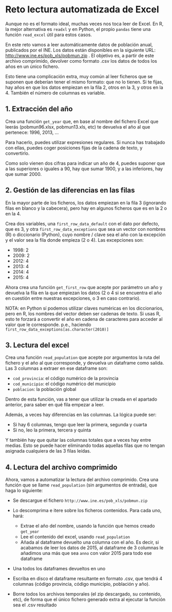 # Reto lectura automatizada de Excel

Aunque no es el formato ideal, muchas veces nos toca leer de Excel. En R, la mejor alternativa es `readxl` y en Python, el propio `pandas` tiene una función `read_excel` útil para estos casos.

En este reto vamos a leer automáticamente datos de población anual, publicados por el INE. Los datos están disponibles en la siguiente URL: http://www.ine.es/pob_xls/pobmun.zip . El objetivo es, a partir de este archivo comprimido, devolver como formato .csv los datos de todos los años en un único fichero.

Esto tiene una complicación extra, muy común al leer ficheros que se suponen que deberían tener el mismo formato: que no lo tienen. Si te fijas, hay años en que los datos empiezan en la fila 2, otros en la 3, y otros en la 4. También el número de columnas es variable.

## 1. Extracción del año

Crea una función `get_year` que, en base al nombre del fichero Excel que leerás (pobmun96.xlsx, pobmun13.xls, etc) te devuelva el año al que pertenece: 1996, 2013, ...

Para hacerlo, puedes utilizar expresiones regulares. Si nunca has trabajado con ellas, puedes coger posiciones fijas de la cadena de texto, y convertirlo.

Como solo vienen dos cifras para indicar un año de 4, puedes suponer que a las superiores o iguales a 90, hay que sumar 1900, y a las inferiores, hay que sumar 2000.

## 2. Gestión de las diferencias en las filas

En la mayor parte de los ficheros, los datos empiezan en la fila 3 (ignorando filas en blanco y la cabecera), pero hay en algunos ficheros que es en la 2 o en la 4.

Crea dos variables, una `first_row_data_default` con el dato por defecto, que es 3, y otra `first_row_data_exceptions` que sea un vector con nombres (R) o diccionario (Python), cuyo nombre / clave sea el año con la excepción y el valor sea la fila donde empieza (2 o 4). Las excepciones son:

* 1998: 2
* 2009: 2
* 2012: 4
* 2013: 4
* 2014: 4
* 2015: 4

Ahora crea una función `get_first_row` que acepte por parámetro un año y devuelva la fila en la que empiezan los datos (2 o 4 si se encuentra el año en cuestión entre nuestras excepciones, o 3 en caso contrario).

NOTA: en Python sí podemos utilizar claves numéricas en los diccionarios, pero en R, los nombres del vector deben ser cadenas de texto. Si usas R, esto te forzará a convertir el año en cadena de caracteres para acceder al valor que le corresponde. p.e., haciendo `first_row_data_exceptions[as.character(2010)]`

## 3. Lectura del excel

Crea una función `read_population` que acepte por argumentos la ruta del fichero y el año al que corresponde, y devuelva un dataframe como salida. Las 3 columnas a extraer en ese dataframe son: 

* `cod_provincia`: el código numérico de la provincia
* `cod_municipio`: el código numérico del municipio
* `poblacion`: la población global

Dentro de esta función, vas a tener que utilizar la creada en el apartado anterior, para saber en qué fila empezar a leer.

Además, a veces hay diferencias en las columnas. La lógica puede ser:

* Si hay 6 columnas, tengo que leer la primera, segunda y cuarta
* Si no, leo la primera, tercera y quinta

Y también hay que quitar las columnas totales que a veces hay entre medias. Esto se puede hacer eliminando todas aquellas filas que no tengan asignada cualquiera de las 3 filas leídas.

## 4. Lectura del archivo comprimido

Ahora, vamos a automatizar la lectura del archivo comprimido. Crea una función que se llame `read_population` (sin argumentos de entrada), que haga lo siguiente:

* Se descargue el fichero `http://www.ine.es/pob_xls/pobmun.zip`
* Lo descomprima e itere sobre los ficheros contenidos. Para cada uno, hará:

    * Extrae el año del nombre, usando la función que hemos creado `get_year`
    * Lee el contenido del excel, usando `read_population`
    * Añada al dataframe devuelto una columna con el año. Es decir, si acabamos de leer los datos de 2015, al dataframe de 3 columnas le añadimos una más que sea `anno` con valor 2015 para todo ese dataframe

* Una todos los dataframes devueltos en uno
* Escriba en disco el dataframe resultante en formato .csv, que tendrá 4 columnas (código provincia, código municipio, población y año).
* Borre todos los archivos temporales (el zip descargado, su contenido, etc), de forma que el único fichero generado extra al ejecutar la función sea el .csv resultado
